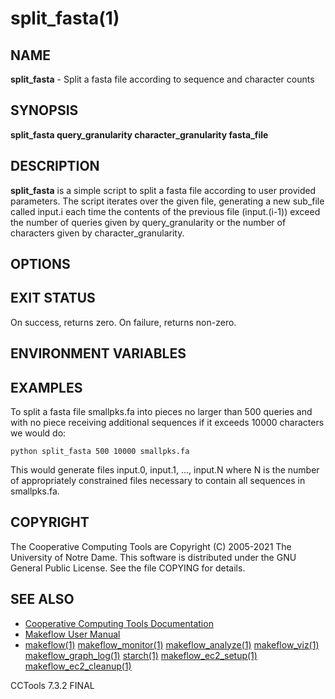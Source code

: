 






















# split_fasta(1)

## NAME
**split_fasta** - Split a fasta file according to sequence and character counts

## SYNOPSIS
**split_fasta query_granularity character_granularity fasta_file**

## DESCRIPTION
**split_fasta** is a simple script to split a fasta file according to user provided parameters.  The script iterates over the given file, generating a new sub_file called input.i each time the contents of the previous file (input.(i-1)) exceed the number of queries given by query_granularity or the number of characters given by character_granularity.

## OPTIONS



## EXIT STATUS
On success, returns zero.  On failure, returns non-zero.

## ENVIRONMENT VARIABLES

## EXAMPLES

To split a fasta file smallpks.fa into pieces no larger than 500 queries and with no piece receiving additional sequences if it exceeds 10000 characters we would do:
```
python split_fasta 500 10000 smallpks.fa
```
This would generate files input.0, input.1, ..., input.N where N is the number of appropriately constrained files necessary to contain all sequences in smallpks.fa.

## COPYRIGHT

The Cooperative Computing Tools are Copyright (C) 2005-2021 The University of Notre Dame.  This software is distributed under the GNU General Public License.  See the file COPYING for details.

## SEE ALSO


- [Cooperative Computing Tools Documentation]("../index.html")
- [Makeflow User Manual]("../makeflow.html")
- [makeflow(1)](makeflow.md) [makeflow_monitor(1)](makeflow_monitor.md) [makeflow_analyze(1)](makeflow_analyze.md) [makeflow_viz(1)](makeflow_viz.md) [makeflow_graph_log(1)](makeflow_graph_log.md) [starch(1)](starch.md) [makeflow_ec2_setup(1)](makeflow_ec2_setup.md) [makeflow_ec2_cleanup(1)](makeflow_ec2_cleanup.md)


CCTools 7.3.2 FINAL
